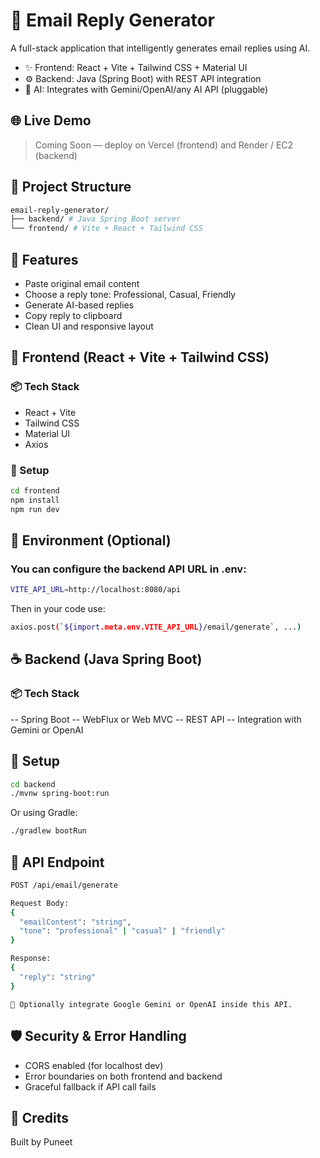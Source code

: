 # 📧 Email Reply Generator

A full-stack application that intelligently generates email replies using AI.

- ✨ Frontend: React + Vite + Tailwind CSS + Material UI
- ⚙️ Backend: Java (Spring Boot) with REST API integration
- 🤖 AI: Integrates with Gemini/OpenAI/any AI API (pluggable)



## 🌐 Live Demo

> Coming Soon — deploy on Vercel (frontend) and Render / EC2 (backend)



## 📁 Project Structure
```bash
email-reply-generator/
├── backend/ # Java Spring Boot server
└── frontend/ # Vite + React + Tailwind CSS
```




## 🚀 Features

- Paste original email content
- Choose a reply tone: Professional, Casual, Friendly
- Generate AI-based replies
- Copy reply to clipboard
- Clean UI and responsive layout



## 🧩 Frontend (React + Vite + Tailwind CSS)

### 📦 Tech Stack
- React + Vite
- Tailwind CSS
- Material UI
- Axios

### 📂 Setup

```bash
cd frontend
npm install
npm run dev
```

## 🔧 Environment (Optional)

### You can configure the backend API URL in .env:

```bash
VITE_API_URL=http://localhost:8080/api
```

Then in your code use:

```bash
axios.post(`${import.meta.env.VITE_API_URL}/email/generate`, ...)
```

## ☕ Backend (Java Spring Boot)
### 📦 Tech Stack
-- Spring Boot
-- WebFlux or Web MVC
-- REST API
-- Integration with Gemini or OpenAI



## 📂 Setup

```bash
cd backend
./mvnw spring-boot:run
```

Or using Gradle:
```bash
./gradlew bootRun
```

## 🔧 API Endpoint
```bash
POST /api/email/generate

Request Body:
{
  "emailContent": "string",
  "tone": "professional" | "casual" | "friendly"
}

Response:
{
  "reply": "string"
}
```
```🔐 Optionally integrate Google Gemini or OpenAI inside this API.```



## 🛡️ Security & Error Handling
- CORS enabled (for localhost dev)
- Error boundaries on both frontend and backend
- Graceful fallback if API call fails



## 🙌 Credits

Built by Puneet
